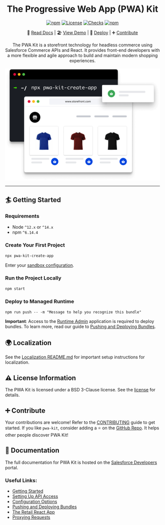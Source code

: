 <div align="center">

<h1>The Progressive Web App (PWA) Kit</h1>

[![npm](https://img.shields.io/npm/v/pwa-kit-react-sdk.svg)](https://www.npmjs.com/package/pwa-kit-react-sdk)
[![License](https://img.shields.io/github/license/SalesforceCommerceCloud/pwa-kit.svg)](https://github.com/SalesforceCommerceCloud/pwa-kit/blob/master/LICENSE)
[![Checks](https://img.shields.io/github/checks-status/SalesforceCommerceCloud/pwa-kit/develop.svg)](https://github.com/SalesforceCommerceCloud/pwa-kit)
[![npm](https://img.shields.io/npm/dm/pwa-kit-react-sdk.svg)](https://www.npmjs.com/package/pwa-kit-react-sdk)

</div>

<div align="center">

📖 [Read Docs](https://sfdc.co/pwa-kit) |
🏖️ [View Demo](https://pwa-kit.mobify-storefront.com/) |
🚀 [Deploy](https://runtime.commercecloud.com/) |
➕ [Contribute](https://github.com/SalesforceCommerceCloud/pwa-kit/blob/develop/CONTRIBUTING.md)
<br /><br />
The PWA Kit is a storefront technology for headless commerce using Salesforce Commerce APIs and React. It provides front-end developers with a more flexible and agile approach to build and maintain modern shopping experiences.
<br/><br/>
<img alt="pwa-kit banner" src="https://raw.githubusercontent.com/SalesforceCommerceCloud/pwa-kit/develop/packages/pwa/app/static/img/hero.png" style="width: 700px; height:auto;">

</div>

---

## 🏄 Getting Started

### Requirements

-   Node `^12.x` or `^14.x`
-   npm `^6.14.4`

### Create Your First Project

```bash
npx pwa-kit-create-app
```

Enter your [sandbox configuration](https://developer.salesforce.com/docs/commerce/pwa-kit-managed-runtime/guide/getting-started.html#new-project).

### Run the Project Locally

```bash
npm start
```

### Deploy to Managed Runtime

```
npm run push -- -m "Message to help you recognize this bundle"
```

**Important**: Access to the [Runtime Admin](https://runtime.commercecloud.com/) application is required to deploy bundles. To learn more, read our guide to [Pushing and Deploying Bundles](https://developer.salesforce.com/docs/commerce/pwa-kit-managed-runtime/guide/pushing-and-deploying-bundles.html).

## 🌍 Localization

See the [Localization README.md](./packages/pwa/app/translations/README.md) for important setup instructions for localization.

## ⚠️ License Information

The PWA Kit is licensed under a BSD 3-Clause license. See the [license](./LICENSE) for details.

## ➕ Contribute

Your contributions are welcome! Refer to the [CONTRIBUTING](./CONTRIBUTING.md) guide to get started. If you like `pwa-kit`, consider adding a ⭐ on the [GitHub Repo](https://github.com/SalesforceCommerceCloud/pwa-kit/). It helps other people discover PWA Kit!

## 📖 Documentation

The full documentation for PWA Kit is hosted on the [Salesforce Developers](https://developer.salesforce.com/docs/commerce/pwa-kit-managed-runtime/overview) portal.

### Useful Links:

-   [Getting Started](https://developer.salesforce.com/docs/commerce/pwa-kit-managed-runtime/guide/getting-started.html)
-   [Setting Up API Access](https://developer.salesforce.com/docs/commerce/pwa-kit-managed-runtime/guide/setting-up-api-access.html)
-   [Configuration Options](https://developer.salesforce.com/docs/commerce/pwa-kit-managed-runtime/guide/configuration-options.html)
-   [Pushing and Deploying Bundles](https://developer.salesforce.com/docs/commerce/pwa-kit-managed-runtime/guide/pushing-and-deploying-bundles.html)
-   [The Retail React App](https://developer.salesforce.com/docs/commerce/pwa-kit-managed-runtime/guide/retail-react-app.html)
-   [Proxying Requests](https://developer.salesforce.com/docs/commerce/pwa-kit-managed-runtime/guide/proxying-requests.html)

